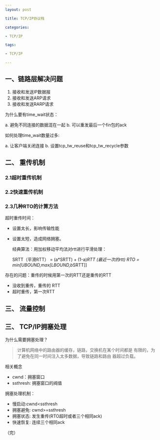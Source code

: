 ```yaml
---
layout: post

title: TCP/IP协议栈

categories:

- TCP/IP

tags:

- TCP/IP

---
```


## 一、链路层解决问题

1. 接收和发送IP数据报
2. 接收和发送ARP请求
3. 接收和发送RARP请求

为什么要有time_wait状态：

a. 避免不同连接的数据混在一起
b. 可以重发最后一个fin包的ack

如何处理time_wait数量过多:

a. 让客户端关闭连接
b. 设置tcp_tw_reuse和tcp_tw_recycle参数

## 二、 重传机制

### 2.1超时重传机制
### 2.2快速重传机制

### 2.3几种RTO的计算方法

超时重传时间：

* 设置太长，影响传输性能
* 设置太短，造成网络拥塞。

  经典算法：用加权移动平均法对rtt进行平滑处理：

   SRTT（平滑RTT） = (a*SRTT) + (1-a)*RTT
  (最近一次的rtt)
    RTO = min[UBOUND,max[LBOUND,b*SRTT]]

存在的问题：重传的时候用第一次的RTT还是重传的RTT

  * 没收到重传，重传的 RTT
  * 超时重传，第一次RTT

##  三、 流量控制
## 三、 TCP/IP拥塞处理

  为什么需要拥塞处理？
> 计算机网络中的路由器的缓存，链路，交换机在某个时间都是
> 有限的，为了避免在同一时间注入太多数据，导致链路和路由
> 器超过负载。


  相关概念
  * cwnd：拥塞窗口
  * ssthresh: 拥塞窗口的阀值

  拥塞处理机制：
  * 慢启动:cwnd<ssthresh
  * 拥塞避免: cwnd>=ssthresh
  * 拥塞状态: 发生重传(RTO超时或者三个相同ack)
  * 快速恢复: 连续三个相同ack   





（完）
